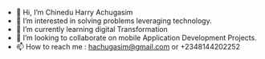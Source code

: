 - 👋 Hi, I’m Chinedu Harry Achugasim
- 👀 I’m interested in solving problems leveraging technology.
- 🌱 I’m currently learning digital Transformation
- 💞️ I’m looking to collaborate on mobile Application Development Projects. 
- 📫 How to reach me : hachugasim@gmail.com or +2348144202252

<!---
Vixitonian/Vixitonian is a ✨ special ✨ repository because its `README.md` (this file) appears on your GitHub profile.
You can click the Preview link to take a look at your changes.
--->
